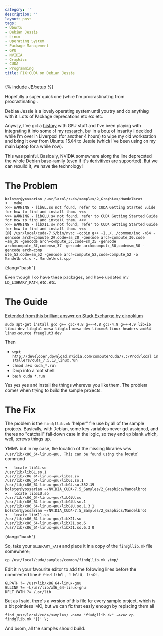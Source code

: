 ```yaml
---
category: ''
description: ''
layout: post
tags:
- Ubuntu
- Debian Jessie
- Linux
- Operating System
- Package Management
- GPU
- NVIDIA
- Graphics
- CUDA
- Programming
title: FIX:CUDA on Debian Jessie
---
```


{% include JB/setup %}


Hopefully a super quick one (while I'm procrastinating from procrastinating).

Debian Jessie is a lovely operating system until you try and do anything with it. Lots of Package deprecations etc etc etc. 

Anyway, I've got a [history](/2011/04/lu-decomposition-in-c-and-under-cuda) with GPU stuff and I've been playing with integrating it into some of my [research](/2014/05/so-what-is-it-you-do-again), but in a bout of insanity I decided while I'm over in Liverpool (for another 4 hours) to wipe my old workstation and bring it over from Ubuntu 15.04 to Jessie (which I've been using on my main laptop for a while now).

This was painful. Basically, NVIDIA somewhere along the line deprecated the whole Debian base-family (even if it's [derivitives](http://www.ubuntu.com/) are supported). But we can rebuild it, we have the technology!

# The Problem

~~~
bolster@yossarian /usr/local/cuda/samples/2_Graphics/Mandelbrot  
➜   make                                                                                                            
>>> WARNING - libGL.so not found, refer to CUDA Getting Started Guide for how to find and install them. <<<
>>> WARNING - libGLU.so not found, refer to CUDA Getting Started Guide for how to find and install them. <<<
>>> WARNING - libX11.so not found, refer to CUDA Getting Started Guide for how to find and install them. <<<
[@] /usr/local/cuda-7.5/bin/nvcc -ccbin g++ -I../../common/inc -m64 -gencode arch=compute_20,code=sm_20 -gencode arch=compute_30,code
=sm_30 -gencode arch=compute_35,code=sm_35 -gencode arch=compute_37,code=sm_37 -gencode arch=compute_50,code=sm_50 -gencode arch=comp
ute_52,code=sm_52 -gencode arch=compute_52,code=compute_52 -o Mandelbrot.o -c Mandelbrot.cpp
~~~
{:lang="bash"}

Even though I do have these packages, and have updated my `LD_LIBRARY_PATH`, etc. etc.

# The Guide

[Extended from this brilliant answer on Stack Exchange by einpoklum](http://unix.stackexchange.com/questions/218163/how-to-install-cuda-toolkit-7-x-on-debian-8-jessie-or-9-stretch)


    sudo apt-get install gcc g++ gcc-4.8 g++-4.8 gcc-4.9 g++-4.9 libxi6 libxi-dev libglu1-mesa libglu1-mesa-dev libxmu6 linux-headers-amd64 linux-source freeglut3-dev

Then 

* `wget http://developer.download.nvidia.com/compute/cuda/7.5/Prod/local_installers/cuda_7.5.18_linux.run` 
* `chmod a+x cuda_*.run`
* Drop into a root shell
* `bash cuda_*.run`

Yes yes yes and install the things wherever you like them. The problem comes when trying to build the sample projects.

# The Fix

The problem is the `findgllib.mk` "helper" file use by all of the sample projects. Basically, with Debian, some key variables never get assigned, and theres no "catchall" fall-down case in the logic, so they end up blank which, well, screws things up.

YMMV but in my case, the location of the missing libraries was `/usr/lib/x86_64-linux-gnu. This can be found using the `locate` command


~~~
➜   locate libGL.so                                                                                                   
/usr/lib/libGL.so.1
/usr/lib/x86_64-linux-gnu/libGL.so
/usr/lib/x86_64-linux-gnu/libGL.so.1
/usr/lib/x86_64-linux-gnu/libGL.so.352.39
bolster@yossarian ~/NVIDIA_CUDA-7.5_Samples/2_Graphics/Mandelbrot  
➜   locate libGLU.so                                                                                                  
/usr/lib/x86_64-linux-gnu/libGLU.so
/usr/lib/x86_64-linux-gnu/libGLU.so.1
/usr/lib/x86_64-linux-gnu/libGLU.so.1.3.1
bolster@yossarian ~/NVIDIA_CUDA-7.5_Samples/2_Graphics/Mandelbrot  
➜   locate libX11.so                                                                                                  
/usr/lib/x86_64-linux-gnu/libX11.so
/usr/lib/x86_64-linux-gnu/libX11.so.6
/usr/lib/x86_64-linux-gnu/libX11.so.6.3.0
~~~
{:lang="bash"}

So, take your `$LIBRARY_PATH` and place it in a copy of the `findgllib.mk` file somewhere;

`cp /usr/local/cuda/samples/common/findgllib.mk /tmp/`

Edit it in your favourite editor to add the following lines before the commented line `# find libGL, libGLU, libXi, `

~~~
GLPATH ?= /usr/lib/x86_64-linux-gnu
GLLINK ?= -L/usr/lib/x86_64-linux-gnu
DFLT_PATH ?= /usr/lib
~~~

But as I said, there's a version of this file for every sample project, which is a bit pointless IMO, but we can fix that easily enough by replacing them all

`find /usr/local/cuda/samples/ -name "findgllib.mk" -exec cp findgllib.mk '{}' \;`

And boom, all the samples should build. 


